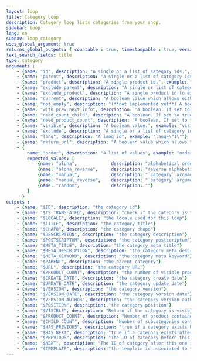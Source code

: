 ```yaml
---
layout: loop
title: Category Loop
description: Category loop lists categories from your shop.
sidebar: loop
lang: en
subnav: loop_category
uses_global_argument: true
returns_global_outputs: { countable : true, timestampable : true, versionable : true }
text_search_fields: title
type: category
arguments :
    - {name: "id", description: "A single or a list of category ids.", example: "id=\"2\", id=\"1,4,7\""}
    - {name: "parent", description: "A single or a list of category ids.", example: "category=\"3\", category=\"2,5,8\""}
    - {name: "product", description: "A single product id.", example: "product=\"3\""}
    - {name: "exclude_parent", description: "A single or list of categories id to exclude.", example: "exclude_categories=\"12,22\"", from_version: "2.3"}
    - {name: "exclude_product", description: "A single product id to exclude.", example: "exclude_product=\"3\""}
    - {name: "current", description: "A boolean value which allows either to exclude current category from results either to match only this category", example: "current=\"yes\""}
    - {name: "not_empty", description: "(**not implemented yet**) A boolean value.", example: "not_empty=\"yes\"", default: "no"}
    - {name: "with_prev_next_info", description: "A boolean. If set to true, $PREVIOUS and $NEXT output arguments are available.", example: "with_prev_next_info=\"yes\"", default: "false"}
    - {name: "need_count_child", descripion: "A boolean. If set to true, count how many subcategories contains the current category", example: "need_count_child=\"yes\"", default: "false"}
    - {name: "need_product_count", description: "A boolean. If set to true, count how many products contains the current category", example: "need_product_count=\"yes\"", default: "false"}
    - {name: "visible", description: "A boolean value.", example: "visible=\"no\"", default: "yes"}
    - {name: "exclude", description: "A single or a list of category ids.", example: "exclude=\"2\", exclude=\"1,4,7\""}
    - {name: "lang", description: "A lang id", example: "lang=\"1\""}
    - {name: "return_url", description: "A boolean value which allows the urls generation.", example: "return_url=\"no\"", default: "yes", from_version: "2.3"}
    - {
        name: "order", description: "A list of values", example: "order=\"random\"", default: "manual",
        expected_values: [
            {name: "alpha",             description: "alphabetical order on title"},
            {name: "alpha_reverse",     description: "reverse alphabetical order on title"},
            {name: "manual",            description: "`category` argument must be set"},
            {name: "manual_reverse",    description: "`category` argument must be set"},
            {name: "random",            description: ""}
        ]
      }
outputs :
    - {name: "$ID", description: "the category id"}
    - {name: "$IS_TRANSLATED", description: "check if the category is translated or not"}
    - {name: "$LOCALE", description: "the locale used for this loop"}
    - {name: "$TITLE", description: "the category title"}
    - {name: "$CHAPO", description: "the category chapo"}
    - {name: "$DESCRIPTION", description: "the category description"}
    - {name: "$POSTSCRIPTUM", description: "the category postscriptum"}
    - {name: "$META_TITLE", description: "the category meta title"}
    - {name: "$META_DESCRIPTION", description: "the category meta description"}
    - {name: "$META_KEYWORD", description: "the category meta keyword"}
    - {name: "$PARENT", description: "the parent category"}
    - {name: "$URL", description: "the category URL"}
    - {name: "$PRODUCT_COUNT", description: "the number of visible products for this category"}
    - {name: "$CREATE_DATE", description: "the category create date"}
    - {name: "$UPDATE_DATE", description: "the category update date"}
    - {name: "$VERSION", description: "the category version"}
    - {name: "$VERSION_DATE", description: "the category version date"}
    - {name: "$VERSION_AUTHOR", description: "the category version author"}
    - {name: "$POSITION", description: "the category position"}
    - {name: "$VISIBLE", description: "Return if the category is visible or not"}
    - {name: "$PRODUCT_COUNT", description: "Number of product contained by the current category. Only available if <strong>need_product_count</strong> parameter is set to true"}
    - {name: "$CHILD_COUNT", description: "Number of subcategories contained by the current category. Only available if <strong>need_count_child</strong> parameter is set to true"}
    - {name: "$HAS_PREVIOUS", description: "true if a category exists before this one in the current parent category, following categories positions. Only available if <strong>with_prev_next_info</strong> parameter is set to true"}
    - {name: "$HAS_NEXT", description: "true if a category exists after this one in the current parent category, following categories positions. Only available if <strong>with_prev_next_info</strong> parameter is set to true"}
    - {name: "$PREVIOUS", description: "The ID of category before this one in the current parent category, following categories positions, or null if none exists. Only available if <strong>with_prev_next_info</strong> parameter is set to true"}
    - {name: "$NEXT", description: "The ID of category after this one in the current parent category, following categories positions, or null if none exists. Only available if <strong>with_prev_next_info</strong> parameter is set to true"}
    - {name: "$TEMPLATE", description: "the template id associated to this category", from_version: "2.2"}
---
```

